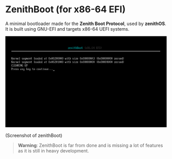 # ZenithBoot (for x86-64 EFI)

A minimal bootloader made for the **Zenith Boot Protocol**, used by **zenithOS**. It is built using GNU-EFI and targets x86-64 UEFI systems.

![zenithboot](img/image.png)

(Screenshot of zenithBoot)

> **Warning**: ZenithBoot is far from done and is missing a lot of features as it is still in heavy development.
